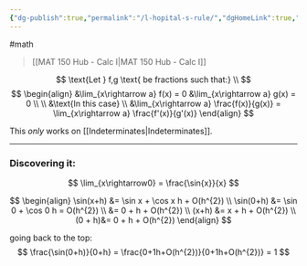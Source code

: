 ```yaml
---
{"dg-publish":true,"permalink":"/l-hopital-s-rule/","dgHomeLink":true,"dgPassFrontmatter":false,"dgShowLocalGraph":true}
---
```


#math 
> [[MAT 150 Hub - Calc I|MAT 150 Hub - Calc I]]

$$
\text{Let } f,g \text{ be fractions such that:} \\
$$
$$
\begin{align}
&\lim_{x\rightarrow a} f(x) = 0 &\lim_{x\rightarrow a} g(x) = 0 \\
\\
&\text{In this case} \\
&\lim_{x\rightarrow a} \frac{f(x)}{g(x)} = \lim_{x\rightarrow a} \frac{f'(x)}{g'(x)}
\end{align}
$$

This *only* works on [[Indeterminates|Indeterminates]].


---
### Discovering it:
$$
\lim_{x\rightarrow0} = \frac{\sin{x}}{x}
$$

$$
\begin{align}
\sin(x+h) &= \sin x + \cos x h + O(h^{2}) \\
\sin(0+h) &= \sin 0 + \cos 0 h = O(h^{2}) \\
&= 0 + h + O(h^{2}) \\
(x+h) &= x + h + O(h^{2}) \\
(0 + h)&= 0 + h + O(h^{2})
\end{align}
$$

going back to the top:
$$
\frac{\sin(0+h)}{0+h} = \frac{0+1h+O(h^{2})}{0+1h+O(h^{2})} = 1
$$
